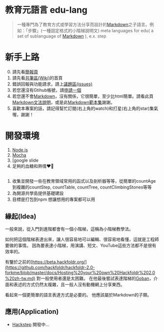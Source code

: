 #  教育元語言 edu-lang
> 一種專門為了教育方式或學習方法分享而設計的[Markdown](https://markdown.tw/)之子語言。例如：「步驟」(一種固定格式的小階梯說明文)
> meta languages for edu( a set of sublanguage of [Markdown](https://en.wikipedia.org/wiki/Markdown) ), e.x.  step
 
# 新手上路
0. 請先看[簡報頁](https://docs.google.com/presentation/d/1xtSwUsW4AI6fDaaFOLIFo-9NSxIbJ8Lws_w12D05ZpY/edit?usp=sharing)
1. 請先看[共筆區(Wiki)](https://github.com/bestian/edu-lang/wiki)的首頁
2. 錯誤回報與功能請求，請上[議題區(issues)](https://github.com/bestian/edu-lang/issues)
3. 若您還沒有Gtihub帳號，請[申請一個](https://git-scm.com/book/zh-tw/v2/GitHub-%E5%BB%BA%E7%AB%8B%E5%B8%B3%E6%88%B6%E5%8F%8A%E8%A8%AD%E5%AE%9A)
4. 若您還不會[Markdown](https://markdown.tw/)，沒有關係，它很簡單，至少比html簡單。請看此頁[Markdown文法說明](https://markdown.tw/)，或是此[Markdown範本集](https://hackmd.io/@eMP9zQQ0Qt6I8Uqp2Vqy6w/SyiOheL5N/%2FBVqowKshRH246Q7UDyodFA?type=book)謝謝。
6. 喜歡本專案的話，請記得幫忙訂閱(右上角的watch)和打星(右上角的star)集氣喔，謝謝！


# 開發環境

1. [Node.js](https://nodejs.org/zh-tw/download?ref=peppedotnet.it)
2. [Mocha](https://mochajs.org/)
3. [google slide
4. 足夠的血糖和熱情❤️‍🔥

##

1. 收集並開發一些在教育領域常用的函式以及剖析器等等，從簡單的countAge到複雜的countStep, countTable, countTree, countClimbingStones等等
2. 為開源共學島提供基礎建設
3. 目標是打包到npm 想讓想用的專案都可以用


## 緣起(Idea)

一般來說，從入門到進階都會有一個小階梯，這稱為小階梯教學法。

如何把這個階梯表達出來，讓人很容易地可以編輯、很容易地看懂，這就是工程師要做的事情。
因為要表達小階梯，用演講、短文、YouTube這些方法都不是很有效率的。

有鑒於之前的[https://beta.hackfoldr.org/](https://github.com/hackfoldr/hackfoldr-2.0-forkme/blob/master/docs/Hosting%20your%20own%20Hackfoldr%202.0%20zh-tw.md) 對一般使用者還是太困難。
在他最後嘗試表達階梯的[Goban](http://goban.bestian.tw)，介面和表述的方式仍然太複雜，且一般人沒有動機網上分享東西。

看起來一個更簡單的語言表達方式是必要的。
他應該屬於Markdown的子類。

## 應用(Application)

* [Hackstep](https://github.com/3dw/hackstep)  開發中...
